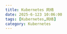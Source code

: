 ```yaml
---
title: Kubernetes 网络
date: 2025-6-123 10:06:00
tags: [Kubernetes,网络]
category: Kubernetes
---
```





